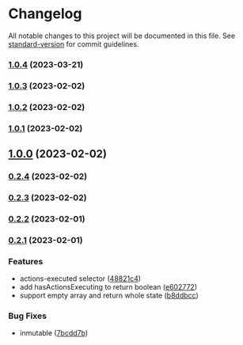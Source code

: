 # Changelog

All notable changes to this project will be documented in this file. See
[standard-version](https://github.com/conventional-changelog/standard-version) for commit guidelines.

### [1.0.4](https://github.com/ngxs-labs/actions-executing/compare/v1.0.3...v1.0.4) (2023-03-21)

### [1.0.3](https://github.com/ngxs-labs/actions-executing/compare/v1.0.2...v1.0.3) (2023-02-02)

### [1.0.2](https://github.com/ngxs-labs/actions-executing/compare/v1.0.1...v1.0.2) (2023-02-02)

### [1.0.1](https://github.com/ngxs-labs/actions-executing/compare/v1.0.0...v1.0.1) (2023-02-02)

## [1.0.0](https://github.com/ngxs-labs/actions-executing/compare/v0.2.4...v1.0.0) (2023-02-02)

### [0.2.4](https://github.com/ngxs-labs/actions-executing/compare/v0.2.3...v0.2.4) (2023-02-02)

### [0.2.3](https://github.com/ngxs-labs/actions-executing/compare/v0.2.2...v0.2.3) (2023-02-02)

### [0.2.2](https://github.com/ngxs-labs/actions-executing/compare/v0.2.1...v0.2.2) (2023-02-01)

### [0.2.1](https://github.com/ngxs-labs/actions-executing/compare/v0.1.0...v0.2.1) (2023-02-01)

### Features

-   actions-executed selector
    ([48821c4](https://github.com/ngxs-labs/actions-executing/commit/48821c409661f0325c55647ff7d9982f9cb52891))
-   add hasActionsExecuting to return boolean
    ([e602772](https://github.com/ngxs-labs/actions-executing/commit/e6027723926af9258d8d98294ba6c3bd65bedfeb))
-   support empty array and return whole state
    ([b8ddbcc](https://github.com/ngxs-labs/actions-executing/commit/b8ddbcc64aa822fff016ccf9ebaf3b778cae2caa))

### Bug Fixes

-   inmutable
    ([7bcdd7b](https://github.com/ngxs-labs/actions-executing/commit/7bcdd7b3e46846f0e24d90134cbf528003abc9f9))
